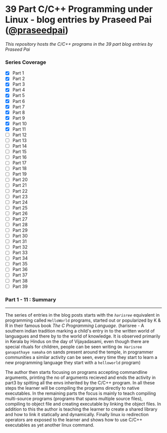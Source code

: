 # 39 Part C/C++ Programming under Linux - blog entries by Praseed Pai ([@praseedpai](https://github.com/praseedpai))

*This repository hosts the C/C++ programs in the 39 part blog entries by Praseed Pai*

### Series Coverage

- [x] Part 1
- [x] Part 2
- [x] Part 3
- [x] Part 4
- [x] Part 5
- [x] Part 6
- [x] Part 7
- [x] Part 8
- [x] Part 9
- [x] Part 10
- [x] Part 11
- [ ] Part 12
- [ ] Part 13
- [ ] Part 14
- [ ] Part 15
- [ ] Part 16
- [ ] Part 17
- [ ] Part 18
- [ ] Part 19
- [ ] Part 20
- [ ] Part 21
- [ ] Part 22
- [ ] Part 23
- [ ] Part 24
- [ ] Part 25
- [ ] Part 26
- [ ] Part 27
- [ ] Part 28
- [ ] Part 29
- [ ] Part 30
- [ ] Part 31
- [ ] Part 32
- [ ] Part 33
- [ ] Part 34
- [ ] Part 35
- [ ] Part 36
- [ ] Part 37
- [ ] Part 38
- [ ] Part 39

### Part 1 - 11 : Summary
-------------------------
The series of entries in the blog posts starts with the *`harisree`* equivalent in programming called `HelloWorld` programs, started out or popularized by K & R in their famous book *The C Programming Language*. (harisree - A southern indian tradition marking a child's entry in to the written world of languagues and there by to the world of knowledge. It is observed primarily in Kerala by Hindus on the day of Vijayadasami, even though there are special rituals for children, people can be seen writing `Om Harisree ganapathaye namaha` on sands present around the temple, in programmer communities a similar activity can be seen, every time they start to learn a new programming language they start with a `helloworld` program)

The author then starts focusing on programs accepting commandline arguments, printing the no of arguments recieved and ends the activity in part3 by spitting all the envs inherited by the C/C++ program. In all these steps the learner will be compiling the programs directly to native executables. In the remaining parts the focus is mainly to teach compiling multi-source programs (programs that spans multiple source files), compiling to object file and creating executable by linking the object files. In addition to this the author is teaching the learner to create a shared library and how to link it statically and dynamically. Finally linux io redirection operators are exposed to the learner and shows how to use C/C++ executables as yet another linux command.